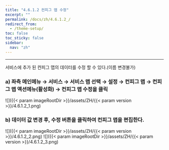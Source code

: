 ```yaml
---
title: "4.6.1.2 컨피그 맵 수정"
excerpt: ""
permalink: /docs/zh/4.6.1.2_/
redirect_from:
  - /theme-setup/
toc: false
toc_sticky: false
sidebar:
  nav: "zh"
---
```


---
서비스에 추가 된 컨피그 맵의 데이터를 수정 할 수 있다.\(이름 변경불가\)

### a\) 좌측 메인메뉴 → 서비스 → 서비스 맵 선택 → 설정 → 컨피그 맵 → 컨피그 맵 액션메뉴\(활성화\) →  컨피그 맵 수정을 클릭
![]({{< param imageRootDir >}}/assets/ZH/{{< param version >}}/4.6.1.2_1.png)

### b\) 데이터 값 변경 후, 수정 버튼을 클릭하여 컨피그 맵을 편집한다.
![]({{< param imageRootDir >}}/assets/ZH/{{< param version >}}/4.6.1.2_2.png)
![]({{< param imageRootDir >}}/assets/ZH/{{< param version >}}/4.6.1.2_3.png)
